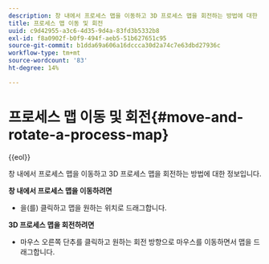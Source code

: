 ```yaml
---
description: 창 내에서 프로세스 맵을 이동하고 3D 프로세스 맵을 회전하는 방법에 대한 정보입니다.
title: 프로세스 맵 이동 및 회전
uuid: c9d42955-a3c6-4d35-9d4a-83fd3b5332b8
exl-id: f8a0902f-b0f9-494f-aeb5-51b627651c95
source-git-commit: b1dda69a606a16dccca30d2a74c7e63dbd27936c
workflow-type: tm+mt
source-wordcount: '83'
ht-degree: 14%

---
```


# 프로세스 맵 이동 및 회전{#move-and-rotate-a-process-map}

{{eol}}

창 내에서 프로세스 맵을 이동하고 3D 프로세스 맵을 회전하는 방법에 대한 정보입니다.

**창 내에서 프로세스 맵을 이동하려면**

* 을(를) 클릭하고 맵을 원하는 위치로 드래그합니다.

**3D 프로세스 맵을 회전하려면**

* 마우스 오른쪽 단추를 클릭하고 원하는 회전 방향으로 마우스를 이동하면서 맵을 드래그합니다.
